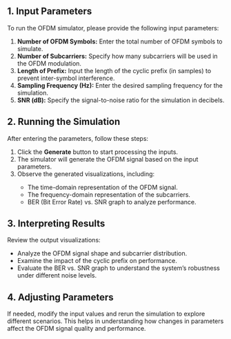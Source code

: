 <!DOCTYPE html>
<html lang="en">
<head>

</head>
<body>
    <h2>1. Input Parameters</h2>
    <p>To run the OFDM simulator, please provide the following input parameters:</p>
    <ol>
        <li><strong>Number of OFDM Symbols:</strong> Enter the total number of OFDM symbols to simulate.</li>
        <li><strong>Number of Subcarriers:</strong> Specify how many subcarriers will be used in the OFDM modulation.</li>
        <li><strong>Length of Prefix:</strong> Input the length of the cyclic prefix (in samples) to prevent inter-symbol interference.</li>
        <li><strong>Sampling Frequency (Hz):</strong> Enter the desired sampling frequency for the simulation.</li>
        <li><strong>SNR (dB):</strong> Specify the signal-to-noise ratio for the simulation in decibels.</li>
    </ol> 
    <h2>2. Running the Simulation</h2>
    <p>After entering the parameters, follow these steps:</p>
    <ol>
        <li>Click the <strong>Generate</strong> button to start processing the inputs.</li>
        <li>The simulator will generate the OFDM signal based on the input parameters.</li>
        <li>Observe the generated visualizations, including:</li>
        <ul>
            <li>The time-domain representation of the OFDM signal.</li>
            <li>The frequency-domain representation of the subcarriers.</li>
            <li>BER (Bit Error Rate) vs. SNR graph to analyze performance.</li>
        </ul>
    </ol>  
    <h2>3. Interpreting Results</h2>
    <p>Review the output visualizations:</p>
    <ul>
        <li>Analyze the OFDM signal shape and subcarrier distribution.</li>
        <li>Examine the impact of the cyclic prefix on performance.</li>
        <li>Evaluate the BER vs. SNR graph to understand the system’s robustness under different noise levels.</li>
    </ul>    
    <h2>4. Adjusting Parameters</h2>
    <p>If needed, modify the input values and rerun the simulation to explore different scenarios. This helps in understanding how changes in parameters affect the OFDM signal quality and performance.</p>
</body>
</html>
